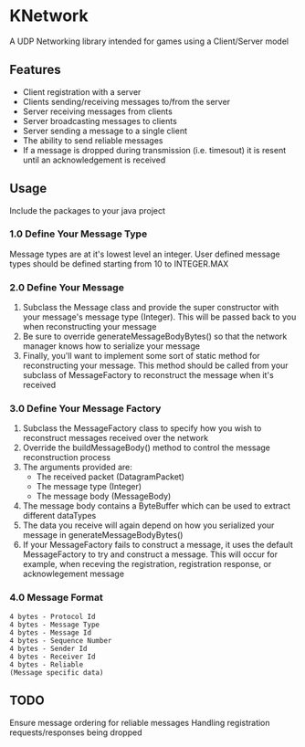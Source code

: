 KNetwork
========

A UDP Networking library intended for games using a Client/Server model

Features
--------

* Client registration with a server
* Clients sending/receiving messages to/from the server
* Server receiving messages from clients
* Server broadcasting messages to clients
* Server sending a message to a single client
* The ability to send reliable messages
* If a message is dropped during transmission (i.e. timesout) it is resent until an acknowledgement is received
	
Usage
--------

Include the packages to your java project
	
### 1.0 Define Your Message Type ###
	
Message types are at it's lowest level an integer.
User defined message types should be defined starting from 10 to INTEGER.MAX
	
### 2.0 Define Your Message ###

1. Subclass the Message class and provide the super constructor with your message's message type (Integer).  This will be passed back to you when reconstructing your message
2. Be sure to override generateMessageBodyBytes() so that the network manager knows how to serialize your message
3. Finally, you'll want to implement some sort of static method for reconstructing your message.  This method should be called from your subclass of MessageFactory to reconstruct the message when it's received
	
### 3.0 Define Your Message Factory ###

1. Subclass the MessageFactory class to specify how you wish to reconstruct messages received over the network
2. Override the buildMessageBody() method to control the message reconstruction process
3. The arguments provided are:
	* The received packet (DatagramPacket)
	* The message type (Integer)
	* The message body (MessageBody)
4. The message body contains a ByteBuffer which can be used to extract different dataTypes
5. The data you receive will again depend on how you serialized your message in generateMessageBodyBytes()
6. If your MessageFactory fails to construct a message, it uses the default MessageFactory to try and construct a message.  This will occur for example, when receving the registration, registration response, or acknowlegement message


### 4.0 Message Format ###

	4 bytes - Protocol Id
	4 bytes - Message Type
	4 bytes - Message Id
	4 bytes - Sequence Number
	4 bytes - Sender Id
	4 bytes - Receiver Id
	4 bytes - Reliable
	(Message specific data)
	
TODO
--------

Ensure message ordering for reliable messages
Handling registration requests/responses being dropped
